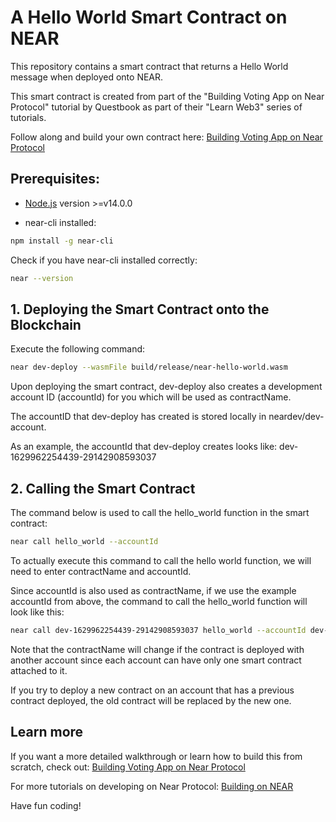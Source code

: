 A Hello World Smart Contract on NEAR
===

This repository contains a smart contract that returns a Hello World message when deployed onto NEAR.

This smart contract is created from part of the "Building Voting App on Near Protocol" tutorial by Questbook as part of their "Learn Web3" series of tutorials.

Follow along and build your own contract here: [Building Voting App on Near Protocol](https://questb.uk/quest/building-voting-app-on-near-protocol-33d9)

## Prerequisites:

- [Node.js](https://nodejs.org/) version >=v14.0.0

- near-cli installed:

```bash
npm install -g near-cli
```

Check if you have near-cli installed correctly:

```bash
near --version
```

## 1. Deploying the Smart Contract onto the Blockchain

Execute the following command:

```bash
near dev-deploy --wasmFile build/release/near-hello-world.wasm
```

Upon deploying the smart contract, dev-deploy also creates a development account ID (accountId) for you which will be used as contractName. 

The accountID that dev-deploy has created is stored locally in neardev/dev-account.

As an example, the accountId that dev-deploy creates looks like: dev-1629962254439-29142908593037

## 2. Calling the Smart Contract

The command below is used to call the hello_world function in the smart contract:

```bash
near call hello_world --accountId
```

To actually execute this command to call the hello world function, we will need to enter contractName and accountId.

Since accountId is also used as contractName, if we use the example accountId from above, the command to call the hello_world function will look like this:

```bash
near call dev-1629962254439-29142908593037 hello_world --accountId dev-1629962254439-29142908593037
```

Note that the contractName will change if the contract is deployed with another account since each account can have only one smart contract attached to it. 

If you try to deploy a new contract on an account that has a previous contract deployed, the old contract will be replaced by the new one.

## Learn more

If you want a more detailed walkthrough or learn how to build this from scratch, check out: [Building Voting App on Near Protocol](https://questb.uk/quest/building-voting-app-on-near-protocol-33d9)

For more tutorials on developing on Near Protocol: [Building on NEAR](https://questbook.notion.site/Building-on-NEAR-fb99916a051a4b67bef30c7a8aaec80f)

Have fun coding!
